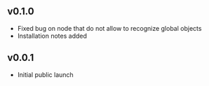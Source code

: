 
## v0.1.0

* Fixed bug on node that do not allow to recognize global objects
* Installation notes added

## v0.0.1

* Initial public launch
